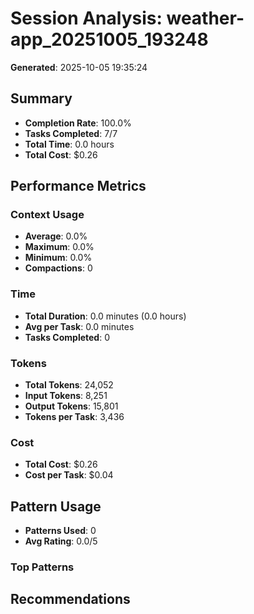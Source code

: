 # Session Analysis: weather-app_20251005_193248

**Generated**: 2025-10-05 19:35:24

## Summary

- **Completion Rate**: 100.0%
- **Tasks Completed**: 7/7
- **Total Time**: 0.0 hours
- **Total Cost**: $0.26

## Performance Metrics

### Context Usage
- **Average**: 0.0%
- **Maximum**: 0.0%
- **Minimum**: 0.0%
- **Compactions**: 0

### Time
- **Total Duration**: 0.0 minutes (0.0 hours)
- **Avg per Task**: 0.0 minutes
- **Tasks Completed**: 0

### Tokens
- **Total Tokens**: 24,052
- **Input Tokens**: 8,251
- **Output Tokens**: 15,801
- **Tokens per Task**: 3,436

### Cost
- **Total Cost**: $0.26
- **Cost per Task**: $0.04

## Pattern Usage

- **Patterns Used**: 0
- **Avg Rating**: 0.0/5

### Top Patterns

## Recommendations


